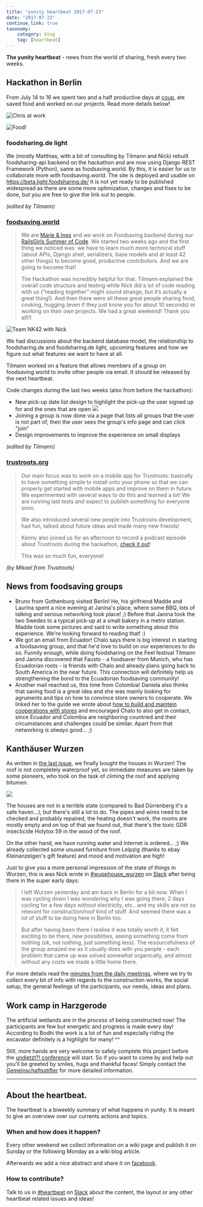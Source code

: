 ```yaml
---
title: "yunity heartbeat 2017-07-23"
date: "2017-07-23"
continue_link: true
taxonomy:
    category: blog
    tag: [heartbeat]
---
```


**The yunity heartbeat** - news from the world of sharing, fresh every two weeks.

## Hackathon in Berlin

From July 14 to 16 we spent two and a half productive days at [coup](http://co-up.de/), ate saved food and worked on our projects. Read more details below!

![Chris at work](DSC02957.JPG)

![Food!](DSC02972.JPG)

### foodsharing.de light

We (mostly Matthias, with a bit of consulting by Tilmann and Nick) rebuilt foodsharing-api backend on the hackathon and are now using Django REST Framework (Python), same as foodsaving.world. By this, it is easier for us to collaborate more with foodsaving.world.
The site is deployed and usable on https://beta.light.foodsharing.de/
It is not yet ready to be published widespread as there are some more optimization, changes and fixes to be done, but you are free to give the link out to people.

_(edited by Tilmann)_

### [foodsaving.world](https://foodsaving.world)

> We are [Marie & Ines](https://twitter.com/nk42) and we work on Foodsaving backend during our [RailsGirls Summer of Code](https://railsgirlssummerofcode.org/). We started two weeks ago and the first thing we noticed was: we have to learn much more technical stuff (about APIs, Django shell, serializers, base models and at least 42 other things) to become good, productive contributors. And we are going to become that!
>
> The Hackathon was incredibly helpful for that. Tilmann explained the overall code structure and testing while Nick did a lot of code reading with us ("reading together” might sound strange, but it’s actually a great thing!). And then there were all these great people sharing food, cooking, hugging (even if they just know you for about 10 seconds) or working on their own projects. We had a great weekend! Thank you all!!!

![Team NK42 with Nick](DSC02962.JPG)

We had discussions about the backend database model, the relationship to foodsharing.de and foodsharing.de light, upcoming features and how we figure out what features we want to have at all.

Tilmann worked on a feature that allows members of a group on foodsaving.world to invite other people via email. It should be released by the next heartbeat.

Code changes during the last two weeks (also from before the hackathon):

- New pick-up date list design to highlight the pick-up the user signed up for and the ones that are open
![](fstool-pickuplist.png)
- Joining a group is now done via a page that lists all groups that the user is not part of, then the user sees the group's info page and can click "join"
- Design improvements to improve the experience on small displays

_(edited by Tilmann)_


### [trustroots.org](http://trustroots.org)

> Our main focus was to work on a mobile app for Trustroots: basically to have something simple to install onto your phone so that we can properly get started with mobile apps and improve on them in future. We experimented with several ways to do this and learned a lot! We are running last tests and expect to publish something for everyone soon.
>
> We also introduced several new people into Trustroots development, had fun, talked about future ideas and made many new friends!
>
> Kenny also joined us for an afternoon to record a podcast episode about Trustroots during the hackathon, [check it out](http://www.freestyletravelshow.com/2017/07/12-trustroots-w-mikael.html)!
>
> This was so much fun, everyone!

_(by Mikael from Trustroots)_

## News from foodsaving groups

- Bruno from Gothenburg visited Berlin! He, his girlfriend Madde and Laurina spent a nice evening at Janina's place, where some BBQ, lots of talking and serious networking took place! ;) Before that Janina took the two Swedes to a typical pick-up at a small bakery in a metro station. Madde took some pictures and said to write something about this experience. We're looking forward to reading that! :)
- We got an email from Ecuador! Chalo says there is big interest in starting a foodsaving group, and that he'd love to build on our experiences to do so. Funnily enough, while doing foodsharing on the Feel festival Tilmann and Janina discovered that Fausto - a foodsaver from Munich, who has Ecuadorian roots - is friends with Chalo and already plans going back to South America in the near future. This connection will definitely help us strengthening the bond to the Ecuadorian foodsaving community!
- Another mail reached us, this time from Colombia! Daniela also thinks that saving food is a great idea and she was mainly looking for agruments and tips on how to convince store owners to cooperate. We linked her to the guide we wrote about [how to build and maintein cooperations with stores](https://yunity.atlassian.net/wiki/display/FSINT/How+to+build+and+maintain+cooperations+with+stores) and encouraged Chalo to also get in contact, since Ecuador and Colombia are neighboring countried and their circumstances and challenges could be similar. Apart from that networking is _always_ good... ;)

## Kanthäuser Wurzen

As written in [the last issue](../2017-07-09), we finally bought the houses in Wurzen! The roof is not completely waterproof yet, so immediate measures are taken by some pioneers, who took on the task of climing the roof and applying bitumen.

![](roofrepair.jpg)

The houses are not in a terrible state (compared to Bad Dürrenberg it's a safe haven...), but there's still a lot to do. The pipes and wires need to be checked and probably repaired, the heating doesn't work, the rooms are mostly empty and on top of that we found out, that there's the toxic GDR insecticide Holytox 59 in the wood of the roof.

On the other hand, we have running water and internet is ordered... ;) We already collected some unused furniture from Leipzig (thanks to ebay Kleinanzeigen's gift feature) and mood and motivation are high!

Just to give you a more personal impression of the state of things in Wurzen, this is was Nick wrote in [#wupphouse_wurzen](https://yunity.slack.com/messages/C3RS56Z38/) on [Slack](https://slackin.yunity.org) after being there in the super early days:

> I left Wurzen yesterday and am back in Berlin for a bit now. When I was cycling down I was wondering why I was going there, 2 days cycling for a few days without electricity, etc.. and my skills are not so relevant for construction/roof kind of stuff. And seemed there was a lot of stuff to be doing here in Berlin too.
> 
> But after having been there I realise it was totally worth it, it felt exciting to be there, new possiblities, seeing something come from nothing (ok, not nothing, just something less). The resourcefulness of the group amazed me as it usually does with you people - each problem that came up was solved somewhat organically, and almost without any costs we made a little home there.

For more details read the [minutes from the daily meetings](https://yunity.atlassian.net/wiki/display/WW/After+moving+in%3A+Meeting+Minutes), where we try to collect every bit of info with regards to the construction works, the social setup, the general feelings of the participants, our needs, ideas and plans.

## Work camp in Harzgerode

The artificial wetlands are in the process of being constructed now! The participants are few but energetic and progress is made every day! According to Bodhi the work is a lot of fun and especially riding the excavator definitely is a highlight for many! ^^

Still, more hands are very welcome to safely complete this project before the [undjetzt?! conference](http://www.undjetzt-konferenz.de/) will start. So if you want to come by and help out you'll be greeted by smiles, hugs and thankful faces! Simply contact the [Gemeinschaftsstifter](http://gemeinschaftsstifter.de/kontakt/) for more detailed information.

---

## About the heartbeat.

The heartbeat is a biweekly summary of what happens in yunity. It is meant to give an overview over our currents actions and topics.

### When and how does it happen?

Every other weekend we collect information on a wiki page and publish it on Sunday or the following Monday as a wiki blog article.

Afterwards we add a nice abstract and share it on [facebook](https://www.facebook.com/yunity.org/).

### How to contribute?

Talk to us in [#heartbeat](https://yunity.slack.com/messages/heartbeat/) on [Slack](https://slackin.yunity.org) about the content, the layout or any other heartbeat related issues and ideas!
